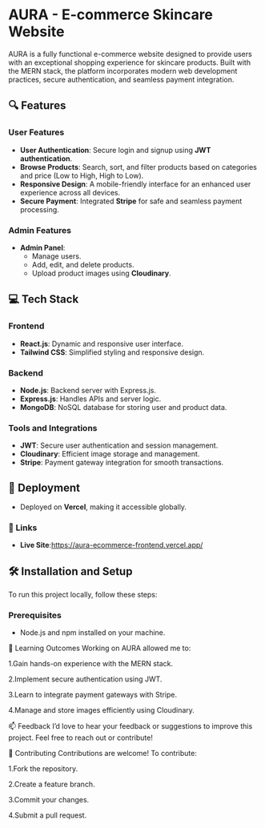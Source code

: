 # AURA - E-commerce Skincare Website  

AURA is a fully functional e-commerce website designed to provide users with an exceptional shopping experience for skincare products. Built with the MERN stack, the platform incorporates modern web development practices, secure authentication, and seamless payment integration.  

## 🔍 Features  

### User Features  
- **User Authentication**: Secure login and signup using **JWT authentication**.  
- **Browse Products**: Search, sort, and filter products based on categories and price (Low to High, High to Low).  
- **Responsive Design**: A mobile-friendly interface for an enhanced user experience across all devices.  
- **Secure Payment**: Integrated **Stripe** for safe and seamless payment processing.  

### Admin Features  
- **Admin Panel**:  
  - Manage users.  
  - Add, edit, and delete products.  
  - Upload product images using **Cloudinary**.  

## 💻 Tech Stack  

### Frontend  
- **React.js**: Dynamic and responsive user interface.  
- **Tailwind CSS**: Simplified styling and responsive design.  

### Backend  
- **Node.js**: Backend server with Express.js.  
- **Express.js**: Handles APIs and server logic.  
- **MongoDB**: NoSQL database for storing user and product data.  

### Tools and Integrations  
- **JWT**: Secure user authentication and session management.  
- **Cloudinary**: Efficient image storage and management.  
- **Stripe**: Payment gateway integration for smooth transactions.  

## 🚀 Deployment  
- Deployed on **Vercel**, making it accessible globally.  

### 🔗 Links  
- **Live Site**:https://aura-ecommerce-frontend.vercel.app/


## 🛠️ Installation and Setup  

To run this project locally, follow these steps:  

### Prerequisites  
- Node.js and npm installed on your machine.  

📖 Learning Outcomes Working on AURA allowed me to:

1.Gain hands-on experience with the MERN stack.

2.Implement secure authentication using JWT.

3.Learn to integrate payment gateways with Stripe.

4.Manage and store images efficiently using Cloudinary.




📫 Feedback
I’d love to hear your feedback or suggestions to improve this project. Feel free to reach out or contribute!



🤝 Contributing
Contributions are welcome! To contribute:


1.Fork the repository.

2.Create a feature branch.

3.Commit your changes.

4.Submit a pull request.


